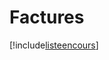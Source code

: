 # Factures

[!include[listeencours](factures.listeencours.autogen.md)]

























































































































































